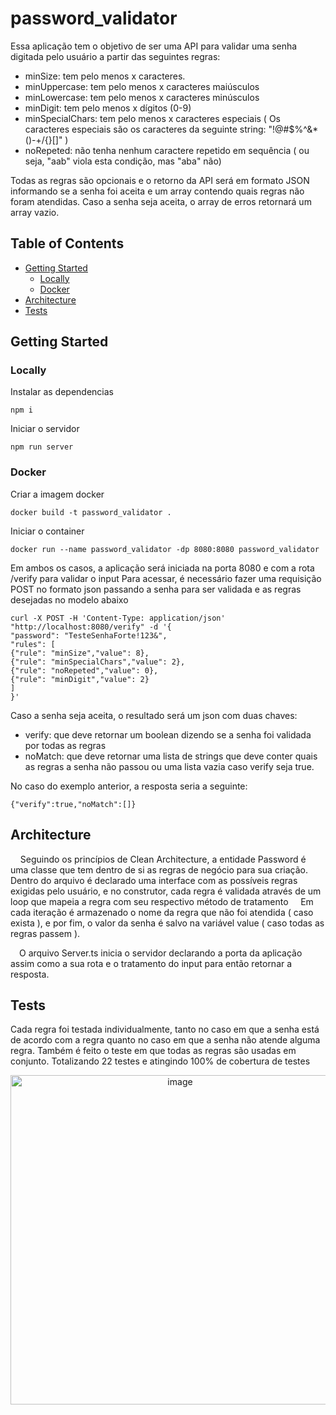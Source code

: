 # password_validator
Essa aplicação tem o objetivo de ser uma API para validar uma senha digitada pelo usuário a partir das seguintes regras: 
- minSize: tem pelo menos x caracteres.
- minUppercase: tem pelo menos x caracteres maiúsculos
- minLowercase: tem pelo menos x caracteres minúsculos
- minDigit: tem pelo menos x dígitos (0-9)
- minSpecialChars: tem pelo menos x caracteres especiais ( Os caracteres especiais são os
caracteres da seguinte string: "!@#$%^&*()-+\/{}[]" )
- noRepeted: não tenha nenhum caractere repetido em sequência ( ou seja, "aab" viola esta
condição, mas "aba" não)

Todas as regras são opcionais e o retorno da API será em formato JSON informando se a senha foi aceita e um array contendo quais regras não foram atendidas. Caso a senha seja aceita, o array de erros retornará um array vazio.

## Table of Contents
- [Getting Started](#getting_started)
  - [Locally](#locally)
  - [Docker](#docker)
- [Architecture](#architecture)
- [Tests](#tests)

<a name="getting_started"></a>
## Getting Started
<a name="locally"></a>
### Locally
Instalar as dependencias
```
npm i
```
Iniciar o servidor
```
npm run server
```
<a name="docker"></a>
### Docker
Criar a imagem docker
```
docker build -t password_validator .
```
Iniciar o container
```
docker run --name password_validator -dp 8080:8080 password_validator
```

Em ambos os casos, a aplicação será iniciada na porta 8080 e com a rota /verify para validar o input
Para acessar, é necessário fazer uma requisição POST no formato json passando a senha para ser validada e as regras desejadas no modelo abaixo
```
curl -X POST -H 'Content-Type: application/json' "http://localhost:8080/verify" -d '{
"password": "TesteSenhaForte!123&",
"rules": [
{"rule": "minSize","value": 8},
{"rule": "minSpecialChars","value": 2},
{"rule": "noRepeted","value": 0},
{"rule": "minDigit","value": 2}
]
}'
```
Caso a senha seja aceita, o resultado será um json com duas chaves: 
- verify: que deve retornar um boolean dizendo se a senha foi validada por todas as regras
- noMatch: que deve retornar uma lista de strings que deve conter quais as regras a senha não
passou ou uma lista vazia caso verify seja true.

No caso do exemplo anterior, a resposta seria a seguinte:
```
{"verify":true,"noMatch":[]}
```
<a name="architecture"></a>
## Architecture
&nbsp;&nbsp;&nbsp;&nbsp;Seguindo os princípios de Clean Architecture, a entidade Password é uma classe que tem dentro de si as regras de negócio para sua criação.
Dentro do arquivo é declarado uma interface com as possíveis regras exigidas pelo usuário, e no construtor, cada regra é validada através de um loop que mapeia a regra com seu respectivo método de tratamento
&nbsp;&nbsp;&nbsp;&nbsp;Em cada iteração é armazenado o nome da regra que não foi atendida ( caso exista ), e por fim, o valor da senha é salvo na variável value ( caso todas as regras passem ).

&emsp;O arquivo Server.ts inicia o servidor declarando a porta da aplicação assim como a sua rota e o tratamento do input para então retornar a resposta.


<a name="tests"></a>
## Tests
Cada regra foi testada individualmente, tanto no caso em que a senha está de acordo com a regra quanto no caso em que a senha não atende alguma regra. Também é feito o teste em que todas as regras são usadas em conjunto. Totalizando 22 testes e atingindo 100% de cobertura de testes
<p align="center">
<img width="527" alt="image" src="https://user-images.githubusercontent.com/56269786/216042516-ce6882fe-01b3-4da6-872d-55b297c76ce1.png">
</p>
